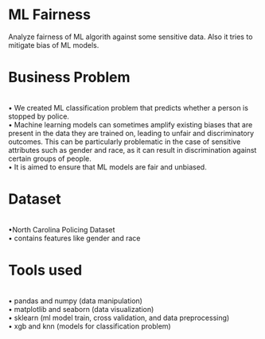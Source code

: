 # ML Fairness

Analyze fairness of ML algorith against some sensitive data. Also it tries to mitigate bias of ML models. 

# Business Problem

<br>• We created ML classification problem that predicts whether a person is stopped by police.
<br>• Machine learning models can sometimes amplify existing biases that are present in the data they are trained on, leading to unfair and discriminatory outcomes. 
This can be particularly problematic in the case of sensitive attributes such as gender and race, as it can result in discrimination against certain groups of people.
<br>• It is aimed to ensure that ML models are fair and unbiased.

# Dataset

<br>•North Carolina Policing Dataset
<br>• contains features like gender and race

# Tools used

<br>• pandas and numpy (data manipulation)
<br>• matplotlib and seaborn (data visualization)
<br>• sklearn (ml model train, cross validation, and data preprocessing)
<br>• xgb and knn (models for classification problem)
